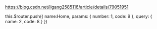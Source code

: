 https://blog.csdn.net/ligang2585116/article/details/79051951

this.$router.push({
    name:Home,
    params: {
        number: 1,
        code: 9
    },
    query: {
        name: 2,
        code: 8
    }
})
